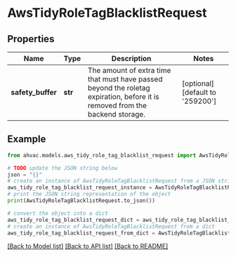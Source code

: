 # AwsTidyRoleTagBlacklistRequest


## Properties

Name | Type | Description | Notes
------------ | ------------- | ------------- | -------------
**safety_buffer** | **str** | The amount of extra time that must have passed beyond the roletag expiration, before it is removed from the backend storage. | [optional] [default to '259200']

## Example

```python
from ahvac.models.aws_tidy_role_tag_blacklist_request import AwsTidyRoleTagBlacklistRequest

# TODO update the JSON string below
json = "{}"
# create an instance of AwsTidyRoleTagBlacklistRequest from a JSON string
aws_tidy_role_tag_blacklist_request_instance = AwsTidyRoleTagBlacklistRequest.from_json(json)
# print the JSON string representation of the object
print(AwsTidyRoleTagBlacklistRequest.to_json())

# convert the object into a dict
aws_tidy_role_tag_blacklist_request_dict = aws_tidy_role_tag_blacklist_request_instance.to_dict()
# create an instance of AwsTidyRoleTagBlacklistRequest from a dict
aws_tidy_role_tag_blacklist_request_from_dict = AwsTidyRoleTagBlacklistRequest.from_dict(aws_tidy_role_tag_blacklist_request_dict)
```
[[Back to Model list]](../README.md#documentation-for-models) [[Back to API list]](../README.md#documentation-for-api-endpoints) [[Back to README]](../README.md)


